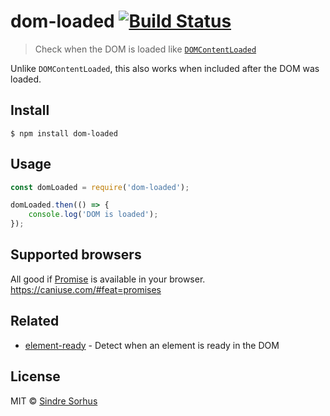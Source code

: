 # dom-loaded [![Build Status](https://travis-ci.org/sindresorhus/dom-loaded.svg?branch=master)](https://travis-ci.org/sindresorhus/dom-loaded)

> Check when the DOM is loaded like [`DOMContentLoaded`](https://developer.mozilla.org/en/docs/Web/Events/DOMContentLoaded)

Unlike `DOMContentLoaded`, this also works when included after the DOM was loaded.


## Install

```
$ npm install dom-loaded
```


## Usage

```js
const domLoaded = require('dom-loaded');

domLoaded.then(() => {
	console.log('DOM is loaded');
});
```


## Supported browsers

All good if [Promise](https://developer.mozilla.org/en-US/docs/Web/JavaScript/Reference/Global_Objects/Promise) is available in your browser. https://caniuse.com/#feat=promises


## Related

- [element-ready](https://github.com/sindresorhus/element-ready) - Detect when an element is ready in the DOM


## License

MIT © [Sindre Sorhus](https://sindresorhus.com)
